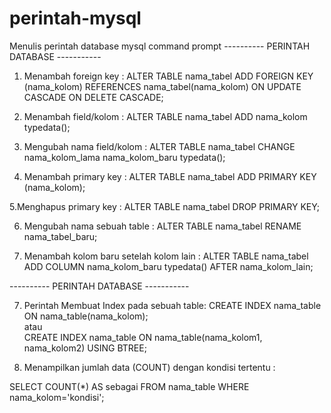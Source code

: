 # perintah-mysql
Menulis perintah database mysql command prompt
---------- PERINTAH DATABASE -----------

1. Menambah foreign key :
ALTER TABLE nama_tabel ADD FOREIGN KEY (nama_kolom) REFERENCES nama_tabel(nama_kolom) ON UPDATE CASCADE ON DELETE CASCADE;

2. Menambah field/kolom :
ALTER TABLE nama_tabel ADD nama_kolom typedata();

3. Mengubah nama field/kolom :
ALTER TABLE nama_tabel CHANGE nama_kolom_lama nama_kolom_baru typedata();

4. Menambah primary key :
ALTER TABLE nama_tabel ADD PRIMARY KEY (nama_kolom);

5.Menghapus primary key :
ALTER TABLE nama_tabel DROP PRIMARY KEY;

6. Mengubah nama sebuah table :
ALTER TABLE nama_tabel RENAME nama_tabel_baru;

7. Menambah kolom baru setelah kolom lain :
ALTER TABLE nama_tabel ADD COLUMN nama_kolom_baru typedata() AFTER nama_kolom_lain; 



---------- PERINTAH DATABASE -----------

7. Perintah Membuat Index pada sebuah table:
CREATE INDEX nama_table ON nama_table(nama_kolom); <br>
atau <br> CREATE INDEX nama_table ON nama_table(nama_kolom1, nama_kolom2) USING BTREE;

8. Menampilkan jumlah data (COUNT) dengan kondisi tertentu : <br>

SELECT COUNT(*) AS sebagai FROM nama_table WHERE nama_kolom='kondisi';
